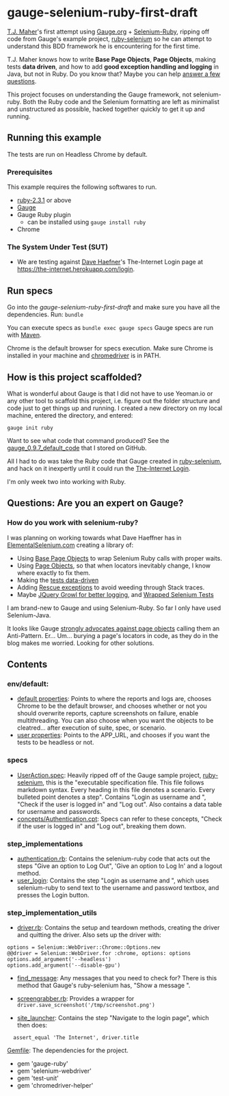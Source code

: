 # gauge-selenium-ruby-first-draft

[T.J. Maher](http://tjmaher.com)'s first attempt using [Gauge.org](http://gauge.org) + [Selenium-Ruby](https://github.com/SeleniumHQ/selenium/wiki/Ruby-Bindings), ripping off code from Gauge's example project, [ruby-selenium](https://github.com/getgauge-examples/ruby-selenium) so he can attempt to understand this BDD framework he is encountering for the first time. 

T.J. Maher knows how to write **Base Page Objects**, **Page Objects**, making tests **data driven**, and how to add **good exception handling and logging** in Java, but not in Ruby. Do you know that? Maybe you can help [answer a few questions](https://github.com/tjmaher/gauge-selenium-ruby-first-draft#questions-are-you-an-expert-on-gauge).

This project focuses on understanding the Gauge framework, not selenium-ruby. Both the Ruby code and the Selenium formatting are left as minimalist and unstructured as possible, hacked together quickly to get it up and running. 

## Running this example
The tests are run on Headless Chrome by default.

### Prerequisites

This example requires the following softwares to run.
  * [ruby-2.3.1](https://www.ruby-lang.org/en/news/2016/04/26/ruby-2-3-1-released/) or above
  * [Gauge](http://getgauge.io/get-started/index.html)
  * Gauge Ruby plugin
    * can be installed using `gauge install ruby`
  * Chrome
  

### The System Under Test (SUT)

* We are testing against [Dave Haefner](https://twitter.com/tourdedave)'s The-Internet Login page at https://the-internet.herokuapp.com/login.

## Run specs

Go into the *gauge-selenium-ruby-first-draft* and make sure you have all the dependencies. Run: `bundle`

You can execute specs as `bundle exec gauge specs`
Gauge specs are run with [Maven](http://maven.apache.org/index.html).

Chrome is the default browser for specs execution. Make sure Chrome is installed in your machine and [chromedriver](https://sites.google.com/a/chromium.org/chromedriver/) is in PATH.

## How is this project scaffolded?

What is wonderful about Gauge is that I did not have to use Yeoman.io or any other tool to scaffold this project, i.e. figure out the folder structure and code just to get things up and running. I created a new directory on my local machine, entered the directory, and entered:

`gauge init ruby`

Want to see what code that command produced? See the [gauge_0.9.7_default_code](https://github.com/tjmaher/gauge_0.9.7_default_code) that I stored on GitHub. 

All I had to do was take the Ruby code that Gauge created in [ruby-selenium](https://github.com/getgauge-examples/ruby-selenium), and hack on it inexpertly until it could run the [The-Internet Login](https://the-internet.herokuapp.com/login). 

I'm only week two into working with Ruby.

## Questions: Are you an expert on Gauge? 

### How do you work with selenium-ruby?

I was planning on working towards what Dave Haeffner has in [ElementalSelenium.com](http://elementalselenium) creating a library of:
* Using [Base Page Objects](http://elementalselenium.com/tips/9-use-a-base-page-object) to wrap Selenium Ruby calls with proper waits.
* Using [Page Objects](http://elementalselenium.com/tips/7-use-a-page-object), so that when locators inevitably change, I know where exactly to fix them.
* Making the [tests data-driven](http://elementalselenium.com/tips/19-data-driven-testing)
* Adding [Rescue exceptions](http://elementalselenium.com/tips/44-exception-handling) to avoid weeding through Stack traces.
* Maybe [JQuery Growl for better logging](http://elementalselenium.com/tips/53-growl), and [Wrapped Selenium Tests](http://elementalselenium.com/tips/55-wrapper)

I am brand-new to Gauge and using Selenium-Ruby. So far I only have used Selenium-Java.

It looks like Gauge [strongly advocates against page objects](https://blog.getgauge.io/are-page-objects-anti-pattern-21b6e337880f) calling them an Anti-Pattern. Er... Um... burying a page's locators in code, as they do in the blog makes me worried. Looking for other solutions.

## Contents

### env/default:
* [default properties](https://github.com/tjmaher/gauge-selenium-ruby-first-draft/blob/master/env/default/default.properties): Points to where the reports and logs are, chooses Chrome to be the default browser, and chooses whether or not you should overwrite reports, capture screenshots on failure, enable multithreading. You can also choose when you want the objects to be cleatred... after execution of suite, spec, or scenario. 
* [user properties](https://github.com/tjmaher/gauge-selenium-ruby-first-draft/blob/master/env/default/user.properties): Points to the APP_URL, and chooses if you want the tests to be headless or not. 

### specs
* [UserAction.spec](https://github.com/tjmaher/gauge-selenium-ruby-first-draft/blob/master/specs/UserActions.spec): Heavily ripped off of the Gauge sample project, [ruby-selenium](https://github.com/getgauge-examples/ruby-selenium), this is the "executable specification file. This file follows markdown syntax. Every heading in this file denotes a scenario. Every bulleted point denotes a step". Contains "Login as username <username> and <password>", "Check if the user is logged in" and "Log out". Also contains a data table for username and passwords.
* [concepts/Authentication.cpt](https://github.com/tjmaher/gauge-selenium-ruby-first-draft/blob/master/specs/concepts/Authentication.cpt): Specs can refer to these concepts, "Check if the user is logged in" and "Log out", breaking them down.  
 
 ### step_implementations
 * [authentication.rb](https://github.com/tjmaher/gauge-selenium-ruby-first-draft/blob/master/step_implementations/authentication.rb): Contains the selenium-ruby code that acts out the steps "Give an option to Log Out", 'Give an option to Log In' and a logout method.
 * [user_login](https://github.com/tjmaher/gauge-selenium-ruby-first-draft/blob/master/step_implementations/user_login.rb): Contains the step "Login as username <username> and <password>", which uses selenium-ruby to send text to the username and password textbox, and presses the Login button. 
 
 ### step_implementation_utils
 * [driver.rb](https://github.com/tjmaher/gauge-selenium-ruby-first-draft/blob/master/step_implementations/utils/driver.rb): Contains the setup and teardown methods, creating the driver and quitting the driver. Also sets up the driver with:
 
 ```
options = Selenium::WebDriver::Chrome::Options.new
@@driver = Selenium::WebDriver.for :chrome, options: options
options.add_argument('--headless')
options.add_argument('--disable-gpu')
```
 * [find_message](https://github.com/tjmaher/gauge-selenium-ruby-first-draft/blob/master/step_implementations/utils/find_messages.rb): Any messages that you need to check for? There is this method that Gauge's ruby-selenium has, "Show a message <message>".
* [screengrabber.rb](https://github.com/tjmaher/gauge-selenium-ruby-first-draft/blob/master/step_implementations/utils/screengrabber.rb): Provides a wrapper for `driver.save_screenshot('/tmp/screenshot.png')`
 
* [site_launcher](https://github.com/tjmaher/gauge-selenium-ruby-first-draft/blob/master/step_implementations/utils/site_launcher.rb): Contains the step "Navigate to the login page", which then does:

```driver.navigate.to ENV['APP_URL']
  assert_equal 'The Internet', driver.title
  ```
[Gemfile](https://github.com/tjmaher/gauge-selenium-ruby-first-draft/blob/master/Gemfile): The dependencies for the project. 

* gem 'gauge-ruby'
* gem 'selenium-webdriver'
* gem 'test-unit'
* gem 'chromedriver-helper'
  




